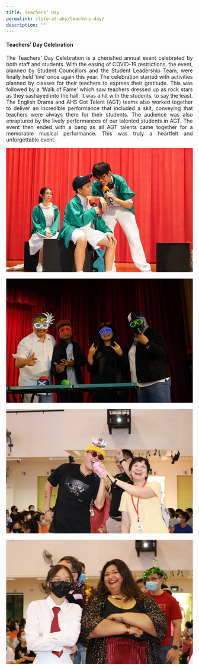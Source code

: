 ```yaml
---
title: Teachers’ Day
permalink: /life-at-ahs/teachers-day/
description: ""
---
```

#### Teachers' Day Celebration

<p align="justify">
The Teachers’ Day Celebration is a cherished annual event celebrated by both staff and students. With the easing of COVID-19 restrictions, the event, planned by Student Councillors and the Student Leadership Team, were finally held ‘live’ once again this year. The celebration started with activities planned by classes for their teachers to express their gratitude. This was followed by a ‘Walk of Fame’ which saw teachers dressed up as rock stars as they sashayed into the hall. It was a hit with the students, to say the least. The English Drama and AHS Got Talent (AGT) teams also worked together to deliver an incredible performance that included a skit, conveying that teachers were always there for their students. The audience was also enraptured by the lively performances of our talented students in AGT. The event then ended with a bang as all AGT talents came together for a memorable musical performance. This was truly a heartfelt and unforgettable event. </p>

![](/images/Life%20at%20AHS/Teachers%20Day/2022_Teachers_Day_02.jpg)

![](/images/Life%20at%20AHS/Teachers%20Day/2022_Teachers_Day_01.jpg)

![](/images/Life%20at%20AHS/Teachers%20Day/2022_Teachers_Day_03.jpg)

![](/images/Life%20at%20AHS/Teachers%20Day/2022_Teachers_Day_04.jpg)
